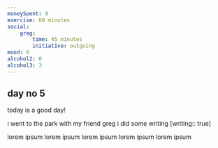 ```yaml
---
moneySpent: 9
exercise: 60 minutes
social:
    greg: 
        time: 45 minutes
        initiative: outgoing
mood: 6
alcohol2: 0
alcohol3: 3
---
```

## day no 5
today is a good day!
 
i went to the park with my friend greg
i did some writing [writing:: true]

lorem ipsum lorem ipsum lorem ipsum lorem ipsum lorem ipsum
